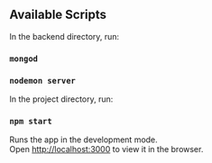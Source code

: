 ## Available Scripts

In the backend directory, run:
### `mongod`
### `nodemon server`

In the project directory, run:

### `npm start`

Runs the app in the development mode.<br>
Open [http://localhost:3000](http://localhost:3000) to view it in the browser.

